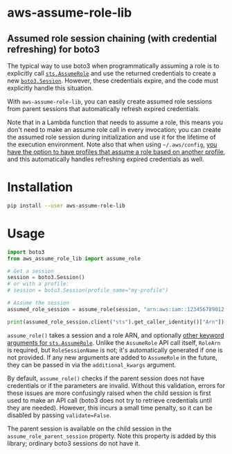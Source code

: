 # aws-assume-role-lib
## Assumed role session chaining (with credential refreshing) for boto3

The typical way to use boto3 when programmatically assuming a role is to explicitly call [`sts.AssumeRole`](https://boto3.amazonaws.com/v1/documentation/api/latest/reference/services/sts.html#STS.Client.assume_role) and use the returned credentials to create a new [`boto3.Session`](https://boto3.amazonaws.com/v1/documentation/api/latest/reference/core/session.html).
However, these credentials expire, and the code must explicitly handle this situation.

With `aws-assume-role-lib`, you can easily create assumed role sessions from parent sessions that automatically refresh expired credentials.

Note that in a Lambda function that needs to assume a role, this means you don't need to make an assume role call in every invocation; you can create the assumed role session during initialization and use it for the lifetime of the execution environment.
Note also that when using `~/.aws/config`, [you have the option to have profiles that assume a role based on another profile](https://docs.aws.amazon.com/cli/latest/userguide/cli-configure-role.html), and this automatically handles refreshing expired credentials as well.

# Installation

```bash
pip install --user aws-assume-role-lib
```

# Usage

```python
import boto3
from aws_assume_role_lib import assume_role

# Get a session
session = boto3.Session()
# or with a profile:
# session = boto3.Session(profile_name="my-profile")

# Assume the session
assumed_role_session = assume_role(session, "arn:aws:iam::123456789012:role/MyRole")

print(assumed_role_session.client("sts").get_caller_identity()["Arn"])
```

`assume_role()` takes a session and a role ARN, and optionally [other keyword arguments for `sts.AssumeRole`](https://boto3.amazonaws.com/v1/documentation/api/latest/reference/services/sts.html#STS.Client.assume_role).
Unlike the `AssumeRole` API call itself, `RoleArn` is required, but `RoleSessionName` is not; it's automatically generated if one is not provided.
If any new arguments are added to `AssumeRole` in the future, they can be passed in via the `additional_kwargs` argument.

By default, `assume_role()` checks if the parent session does not have credentials or if the parameters are invalid.
Without this validation, errors for these issues are more confusingly raised when the child session is first used to make an API call (boto3 does not try to retrieve credentials until they are needed).
However, this incurs a small time penalty, so it can be disabled by passing `validate=False`.

The parent session is available on the child session in the `assume_role_parent_session` property.
Note this property is added by this library; ordinary boto3 sessions do not have it.
